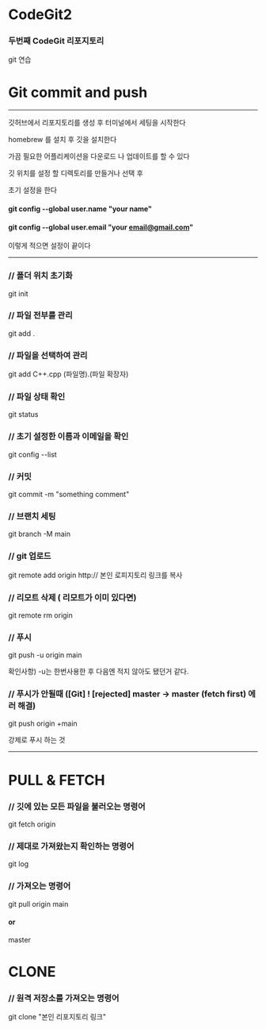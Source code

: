 # CodeGit2

### 두번째 CodeGit 리포지토리

git 연습
  
  
# Git  commit and push
---
깃허브에서 리포지토리를 생성 후 터미널에서 세팅을 시작한다

homebrew 를 설치 후 깃을 설치한다

가끔 필요한 어플리케이션을 다운로드 나 업데이트를 할 수 있다 

깃 위치를 설정 할 디렉토리를 만들거나 선택 후 

초기 설정을 한다
#### git config --global user.name "your name"
#### git config --global user.email "your email@gmail.com"
이렇게 적으면 설정이 끝이다


---

### // 폴더 위치 초기화
git init  

### // 파일 전부를 관리

git add .     


### // 파일을 선택하여 관리

git add C++.cpp     (파일명).(파일 확장자)



### // 파일 상태 확인

git status


### // 초기 설정한 이름과 이메일을 확인

git config --list



### // 커밋 

git commit -m "something comment"	



### // 브랜치 세팅  

git branch -M main



### // git 업로드

git remote add origin http:// 본인 로피지토리 링크를 복사



### // 리모트 삭제 ( 리모트가 이미 있다면)

git remote rm origin 



### // 푸시
git push -u origin main

 확인사항)   -u는  한번사용한 후 다음엔 적지 않아도 됐던거 같다.



### // 푸시가 안될때  ([Git] ! [rejected] master -> master (fetch first) 에러 해결)

git push origin +main

강제로 푸시 하는 것

---

# PULL & FETCH

### // 깃에 있는 모든 파일을 불러오는 명령어

git fetch origin   


### // 제대로 가져왔는지 확인하는 명령어

git log 


### // 가져오는 명령어

git pull origin main     

#### or     

master






# CLONE

### // 원격 저장소를 가져오는 명령어 

git clone "본인 리포지토리 링크"


